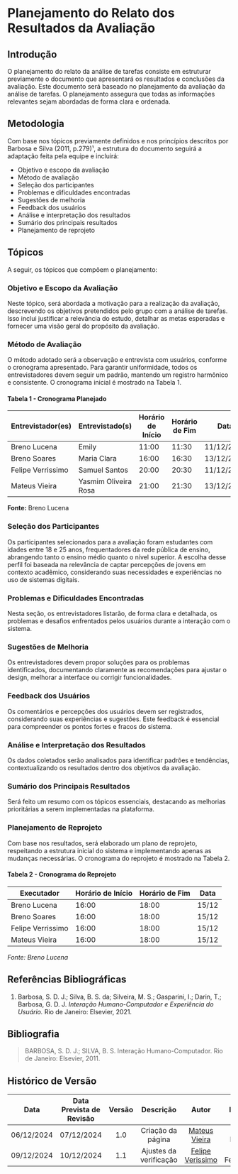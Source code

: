 # Planejamento do Relato dos Resultados da Avaliação

## Introdução

O planejamento do relato da análise de tarefas consiste em estruturar previamente o documento que apresentará os resultados e conclusões da avaliação. Este documento será baseado no planejamento da avaliação da análise de tarefas. O planejamento assegura que todas as informações relevantes sejam abordadas de forma clara e ordenada.

## Metodologia

Com base nos tópicos previamente definidos e nos princípios descritos por Barbosa e Silva (2011, p.279)¹, a estrutura do documento seguirá a adaptação feita pela equipe e incluirá:

- Objetivo e escopo da avaliação
- Método de avaliação
- Seleção dos participantes
- Problemas e dificuldades encontradas
- Sugestões de melhoria
- Feedback dos usuários
- Análise e interpretação dos resultados
- Sumário dos principais resultados
- Planejamento de reprojeto

## Tópicos

A seguir, os tópicos que compõem o planejamento:

### Objetivo e Escopo da Avaliação

Neste tópico, será abordada a motivação para a realização da avaliação, descrevendo os objetivos pretendidos pelo grupo com a análise de tarefas. Isso inclui justificar a relevância do estudo, detalhar as metas esperadas e fornecer uma visão geral do propósito da avaliação.

### Método de Avaliação

O método adotado será a observação e entrevista com usuários, conforme o cronograma apresentado. Para garantir uniformidade, todos os entrevistadores devem seguir um padrão, mantendo um registro harmônico e consistente. O cronograma inicial é mostrado na Tabela 1.

#### Tabela 1 - Cronograma Planejado

| **Entrevistador(es)** | **Entrevistado(s)**  | **Horário de Início** | **Horário de Fim** | **Data**   | **Local** |
| --------------------- | -------------------- | --------------------- | ------------------ | ---------- | --------- |
| Breno Lucena          | Emily                | 11:00                 | 11:30              | 11/12/2024 | Teams     |
| Breno Soares          | Maria Clara          | 16:00                 | 16:30              | 13/12/2024 | Teams     |
| Felipe Verrissimo     | Samuel Santos        | 20:00                 | 20:30              | 11/12/2024 | Teams     |
| Mateus Vieira         | Yasmim Oliveira Rosa | 21:00                 | 21:30              | 13/12/2024 | Teams     |

**Fonte:** Breno Lucena

### Seleção dos Participantes

Os participantes selecionados para a avaliação foram estudantes com idades entre 18 e 25 anos, frequentadores da rede pública de ensino, abrangendo tanto o ensino médio quanto o nível superior. A escolha desse perfil foi baseada na relevância de captar percepções de jovens em contexto acadêmico, considerando suas necessidades e experiências no uso de sistemas digitais.

### Problemas e Dificuldades Encontradas

Nesta seção, os entrevistadores listarão, de forma clara e detalhada, os problemas e desafios enfrentados pelos usuários durante a interação com o sistema.

### Sugestões de Melhoria

Os entrevistadores devem propor soluções para os problemas identificados, documentando claramente as recomendações para ajustar o design, melhorar a interface ou corrigir funcionalidades.

### Feedback dos Usuários

Os comentários e percepções dos usuários devem ser registrados, considerando suas experiências e sugestões. Este feedback é essencial para compreender os pontos fortes e fracos do sistema.

### Análise e Interpretação dos Resultados

Os dados coletados serão analisados para identificar padrões e tendências, contextualizando os resultados dentro dos objetivos da avaliação.

### Sumário dos Principais Resultados

Será feito um resumo com os tópicos essenciais, destacando as melhorias prioritárias a serem implementadas na plataforma.

### Planejamento de Reprojeto

Com base nos resultados, será elaborado um plano de reprojeto, respeitando a estrutura inicial do sistema e implementando apenas as mudanças necessárias. O cronograma do reprojeto é mostrado na Tabela 2.

#### Tabela 2 - Cronograma do Reprojeto

| **Executador**    | **Horário de Início** | **Horário de Fim** | **Data** |
| ----------------- | --------------------- | ------------------ | -------- |
| Breno Lucena      | 16:00                 | 18:00              | 15/12    |
| Breno Soares      | 16:00                 | 18:00              | 15/12    |
| Felipe Verrissimo | 16:00                 | 18:00              | 15/12    |
| Mateus Vieira     | 16:00                 | 18:00              | 15/12    |

_Fonte: Breno Lucena_

## Referências Bibliográficas

1. Barbosa, S. D. J.; Silva, B. S. da; Silveira, M. S.; Gasparini, I.; Darin, T.; Barbosa, G. D. J. _Interação Humano-Computador e Experiência do Usuário._ Rio de Janeiro: Elsevier, 2021.

## Bibliografia

<!-- livro utilizado pelo professor na disciplina. -->

> BARBOSA, S. D. J.; SILVA, B. S. Interação Humano-Computador. Rio de Janeiro: Elsevier, 2011.

## Histórico de Versão

|    Data    | Data Prevista de Revisão | Versão |       Descrição        |                       Autor                       |     Revisor     |
| :--------: | :----------------------: | :----: | :--------------------: | :-----------------------------------------------: | :-------------: |
| 06/12/2024 |        07/12/2024        |  1.0   |   Criação da página    |    [Mateus Vieira](https://github.com/matix0)     |  Breno Lucena   |
| 09/12/2024 |        10/12/2024        |  1.1   | Ajustes da verificação | [Felipe Verissimo](https://github.com/verissimoo) | Breno Fernandes |
